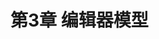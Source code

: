 # 第3章 编辑器模型

<!--
https://code.visualstudio.com/api/references/contribution-points#contributes.keybindings
-->
